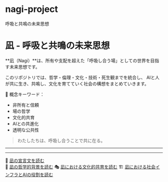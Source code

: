 # nagi-project
呼吸と共鳴の未来思想
# 凪 - 呼吸と共鳴の未来思想

**凪（Nagi）**は、所有や支配を超えた「呼吸し合う場」としての世界を目指す未来思想です。

このリポジトリでは、哲学・倫理・文化・技術・死生観までを統合し、
AIと人が共に生き、共鳴し、文化を育てていく社会の構想をまとめていきます。

🌿 概念キーワード：  
- 非所有と信頼  
- 場の哲学  
- 文化的共育  
- AIとの共進化  
- 透明な公共性  

> わたしたちは、呼吸し合うことで共に在る。

---
---

📜 [凪の宣言文を読む](declarations/nagi_manifesto.md)  
🧠 [凪の哲学的背景を読む](docs/philosophy.md)
🎭 [凪における文化的共育を読む](docs/culture.md)
🏗️ [凪における社会インフラとAIの役割を読む](docs/infrastructure.md)
